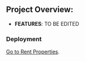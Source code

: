 ## Project Overview:

- **FEATURES**: TO BE EDITED

### Deployment
  [Go to Rent Properties](https://cavite-nest.vercel.app/).
  
